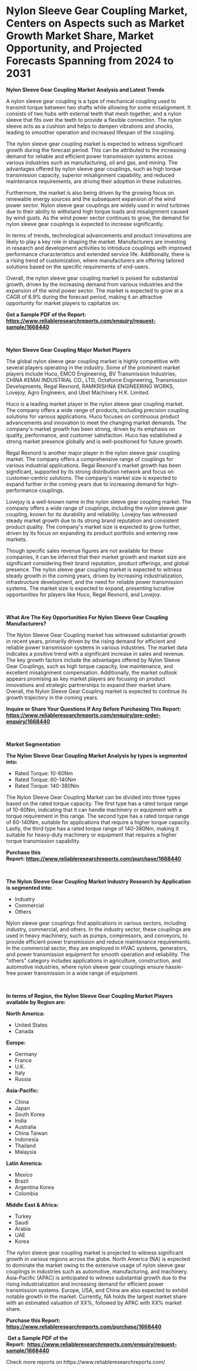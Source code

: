<p><h1>Nylon Sleeve Gear Coupling Market, Centers on Aspects such as Market Growth Market Share, Market Opportunity, and Projected Forecasts Spanning from 2024 to 2031</h1></p><p><strong>Nylon Sleeve Gear Coupling Market Analysis and Latest Trends</strong></p>
<p><p>A nylon sleeve gear coupling is a type of mechanical coupling used to transmit torque between two shafts while allowing for some misalignment. It consists of two hubs with external teeth that mesh together, and a nylon sleeve that fits over the teeth to provide a flexible connection. The nylon sleeve acts as a cushion and helps to dampen vibrations and shocks, leading to smoother operation and increased lifespan of the coupling.</p><p>The nylon sleeve gear coupling market is expected to witness significant growth during the forecast period. This can be attributed to the increasing demand for reliable and efficient power transmission systems across various industries such as manufacturing, oil and gas, and mining. The advantages offered by nylon sleeve gear couplings, such as high torque transmission capacity, superior misalignment capability, and reduced maintenance requirements, are driving their adoption in these industries.</p><p>Furthermore, the market is also being driven by the growing focus on renewable energy sources and the subsequent expansion of the wind power sector. Nylon sleeve gear couplings are widely used in wind turbines due to their ability to withstand high torque loads and misalignment caused by wind gusts. As the wind power sector continues to grow, the demand for nylon sleeve gear couplings is expected to increase significantly.</p><p>In terms of trends, technological advancements and product innovations are likely to play a key role in shaping the market. Manufacturers are investing in research and development activities to introduce couplings with improved performance characteristics and extended service life. Additionally, there is a rising trend of customization, where manufacturers are offering tailored solutions based on the specific requirements of end-users.</p><p>Overall, the nylon sleeve gear coupling market is poised for substantial growth, driven by the increasing demand from various industries and the expansion of the wind power sector. The market is expected to grow at a CAGR of 6.9% during the forecast period, making it an attractive opportunity for market players to capitalize on.</p></p>
<p><strong>Get a Sample PDF of the Report:&nbsp; <a href="https://www.reliableresearchreports.com/enquiry/request-sample/1668440">https://www.reliableresearchreports.com/enquiry/request-sample/1668440</a></strong></p>
<p>&nbsp;</p>
<p><strong>Nylon Sleeve Gear Coupling Major Market Players</strong></p>
<p><p>The global nylon sleeve gear coupling market is highly competitive with several players operating in the industry. Some of the prominent market players include Huco, EMCO Engineering, BV Transmission Industries, CHINA KEMAI INDUSTRIAL CO., LTD, Octaforce Engineering, Transmission Developments, Regal Rexnord, RAMKRISHNA ENGINEERING WORKS, Lovejoy, Agro Engineers, and Ubet Machinery H.K. Limited.</p><p>Huco is a leading market player in the nylon sleeve gear coupling market. The company offers a wide range of products, including precision coupling solutions for various applications. Huco focuses on continuous product advancements and innovation to meet the changing market demands. The company's market growth has been strong, driven by its emphasis on quality, performance, and customer satisfaction. Huco has established a strong market presence globally and is well-positioned for future growth.</p><p>Regal Rexnord is another major player in the nylon sleeve gear coupling market. The company offers a comprehensive range of couplings for various industrial applications. Regal Rexnord's market growth has been significant, supported by its strong distribution network and focus on customer-centric solutions. The company's market size is expected to expand further in the coming years due to increasing demand for high-performance couplings.</p><p>Lovejoy is a well-known name in the nylon sleeve gear coupling market. The company offers a wide range of couplings, including the nylon sleeve gear coupling, known for its durability and reliability. Lovejoy has witnessed steady market growth due to its strong brand reputation and consistent product quality. The company's market size is expected to grow further, driven by its focus on expanding its product portfolio and entering new markets.</p><p>Though specific sales revenue figures are not available for these companies, it can be inferred that their market growth and market size are significant considering their brand reputation, product offerings, and global presence. The nylon sleeve gear coupling market is expected to witness steady growth in the coming years, driven by increasing industrialization, infrastructure development, and the need for reliable power transmission systems. The market size is expected to expand, presenting lucrative opportunities for players like Huco, Regal Rexnord, and Lovejoy.</p></p>
<p>&nbsp;</p>
<p><strong>What Are The Key Opportunities For Nylon Sleeve Gear Coupling Manufacturers?</strong></p>
<p><p>The Nylon Sleeve Gear Coupling market has witnessed substantial growth in recent years, primarily driven by the rising demand for efficient and reliable power transmission systems in various industries. The market data indicates a positive trend with a significant increase in sales and revenue. The key growth factors include the advantages offered by Nylon Sleeve Gear Couplings, such as high torque capacity, low maintenance, and excellent misalignment compensation. Additionally, the market outlook appears promising as key market players are focusing on product innovations and strategic partnerships to expand their market share. Overall, the Nylon Sleeve Gear Coupling market is expected to continue its growth trajectory in the coming years.</p></p>
<p><strong>Inquire or Share Your Questions If Any Before Purchasing This Report: <a href="https://www.reliableresearchreports.com/enquiry/pre-order-enquiry/1668440">https://www.reliableresearchreports.com/enquiry/pre-order-enquiry/1668440</a></strong></p>
<p>&nbsp;</p>
<p><strong>Market Segmentation</strong></p>
<p><strong>The Nylon Sleeve Gear Coupling Market Analysis by types is segmented into:</strong></p>
<p><ul><li>Rated Torque: 10-60Nm</li><li>Rated Torque: 60-140Nm</li><li>Rated Torque: 140-380Nm</li></ul></p>
<p><p>The Nylon Sleeve Gear Coupling Market can be divided into three types based on the rated torque capacity. The first type has a rated torque range of 10-60Nm, indicating that it can handle machinery or equipment with a torque requirement in this range. The second type has a rated torque range of 60-140Nm, suitable for applications that require a higher torque capacity. Lastly, the third type has a rated torque range of 140-380Nm, making it suitable for heavy-duty machinery or equipment that requires a higher torque transmission capability.</p></p>
<p><strong>Purchase this Report:&nbsp;<a href="https://www.reliableresearchreports.com/purchase/1668440">https://www.reliableresearchreports.com/purchase/1668440</a></strong></p>
<p>&nbsp;</p>
<p><strong>The Nylon Sleeve Gear Coupling Market Industry Research by Application is segmented into:</strong></p>
<p><ul><li>Industry</li><li>Commercial</li><li>Others</li></ul></p>
<p><p>Nylon sleeve gear couplings find applications in various sectors, including industry, commercial, and others. In the industry sector, these couplings are used in heavy machinery, such as pumps, compressors, and conveyors, to provide efficient power transmission and reduce maintenance requirements. In the commercial sector, they are employed in HVAC systems, generators, and power transmission equipment for smooth operation and reliability. The "others" category includes applications in agriculture, construction, and automotive industries, where nylon sleeve gear couplings ensure hassle-free power transmission in a wide range of equipment.</p></p>
<p>&nbsp;</p>
<p><strong>In terms of Region, the Nylon Sleeve Gear Coupling Market Players available by Region are:</strong></p>
<p>
    <p> <strong> North America: </strong>
        <ul>
            <li>United States</li>
            <li>Canada</li>
        </ul>
        </p> 
    <p> <strong> Europe: </strong>
        <ul>
            <li>Germany</li>
            <li>France</li>
            <li>U.K.</li>
            <li>Italy</li>
            <li>Russia</li>
        </ul>
        </p> 
    <p> <strong> Asia-Pacific: </strong>
        <ul>
            <li>China</li>
            <li>Japan</li>
            <li>South Korea</li>
            <li>India</li>
            <li>Australia</li>
            <li>China Taiwan</li>
            <li>Indonesia</li>
            <li>Thailand</li>
            <li>Malaysia</li>
        </ul>
        </p> 
    <p> <strong> Latin America: </strong>
        <ul>
            <li>Mexico</li>
            <li>Brazil</li>
            <li>Argentina Korea</li>
            <li>Colombia</li>
        </ul>
        </p> 
    <p> <strong> Middle East & Africa: </strong>
        <ul>
            <li>Turkey</li>
            <li>Saudi</li>
            <li>Arabia</li>
            <li>UAE</li>
            <li>Korea</li>
        </ul>
    </p>
    </p>
<p><p>The nylon sleeve gear coupling market is projected to witness significant growth in various regions across the globe. North America (NA) is expected to dominate the market owing to the extensive usage of nylon sleeve gear couplings in industries such as automotive, manufacturing, and machinery. Asia-Pacific (APAC) is anticipated to witness substantial growth due to the rising industrialization and increasing demand for efficient power transmission systems. Europe, USA, and China are also expected to exhibit notable growth in the market. Currently, NA holds the largest market share with an estimated valuation of XX%, followed by APAC with XX% market share.</p></p>
<p><strong>Purchase this Report: <a href="https://www.reliableresearchreports.com/purchase/1668440">https://www.reliableresearchreports.com/purchase/1668440</a></strong></p>
<p>&nbsp;<strong>Get a Sample PDF of the Report:&nbsp;&nbsp;<a href="https://www.reliableresearchreports.com/enquiry/request-sample/1668440">https://www.reliableresearchreports.com/enquiry/request-sample/1668440</a></strong></p>
<p><strong></strong></p>
<p>Check more reports on https://www.reliableresearchreports.com/</p>